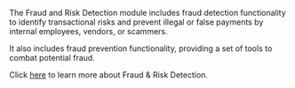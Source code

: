 The Fraud and Risk Detection module includes fraud detection functionality to identify transactional risks and prevent illegal or false payments by internal employees, vendors, or scammers. 

It also includes fraud prevention functionality, providing a set of tools to combat potential fraud.

Click [here](https://success.medius.com/documentation/user_guide/fraud_and_risk_detection/) to learn more about Fraud & Risk Detection.

